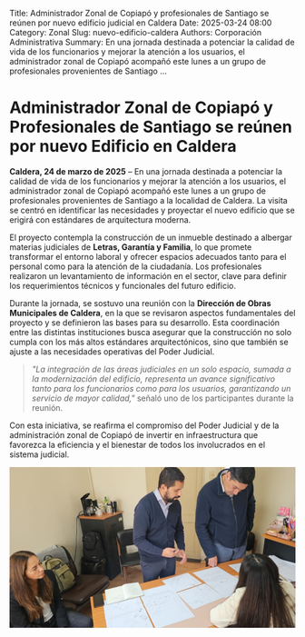 Title: Administrador Zonal de Copiapó y profesionales de Santiago se reúnen por nuevo edificio judicial en Caldera
Date: 2025-03-24 08:00
Category: Zonal
Slug: nuevo-edificio-caldera
Authors: Corporación Administrativa
Summary: En una jornada destinada a potenciar la calidad de vida de los funcionarios y mejorar la atención a los usuarios, el administrador zonal de Copiapó acompañó este lunes a un grupo de profesionales provenientes de Santiago ...

# Administrador Zonal de Copiapó y Profesionales de Santiago se reúnen por nuevo Edificio en Caldera

**Caldera, 24 de marzo de 2025** – En una jornada destinada a potenciar la calidad de vida de los funcionarios y mejorar la atención a los usuarios, el administrador zonal de Copiapó acompañó este lunes a un grupo de profesionales provenientes de Santiago a la localidad de Caldera. La visita se centró en identificar las necesidades y proyectar el nuevo edificio que se erigirá con estándares de arquitectura moderna.

El proyecto contempla la construcción de un inmueble destinado a albergar materias judiciales de **Letras, Garantía y Familia**, lo que promete transformar el entorno laboral y ofrecer espacios adecuados tanto para el personal como para la atención de la ciudadanía. Los profesionales realizaron un levantamiento de información en el sector, clave para definir los requerimientos técnicos y funcionales del futuro edificio.

Durante la jornada, se sostuvo una reunión con la **Dirección de Obras Municipales de Caldera**, en la que se revisaron aspectos fundamentales del proyecto y se definieron las bases para su desarrollo. Esta coordinación entre las distintas instituciones busca asegurar que la construcción no solo cumpla con los más altos estándares arquitectónicos, sino que también se ajuste a las necesidades operativas del Poder Judicial.

> *"La integración de las áreas judiciales en un solo espacio, sumada a la modernización del edificio, representa un avance significativo tanto para los funcionarios como para los usuarios, garantizando un servicio de mayor calidad,"* señaló uno de los participantes durante la reunión.

Con esta iniciativa, se reafirma el compromiso del Poder Judicial y de la administración zonal de Copiapó de invertir en infraestructura que favorezca la eficiencia y el bienestar de todos los involucrados en el sistema judicial.

![profesionales](images/Pic-11.jpeg)